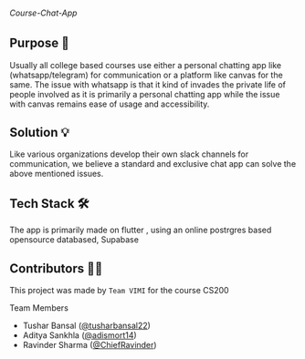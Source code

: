 ###### Course-Chat-App

## Purpose 🎯
Usually all college based courses use either a personal chatting app like (whatsapp/telegram) for communication or a platform like canvas for the same.
The issue with whatsapp is that it kind of invades the private life of people involved as it is primarily a personal chatting app while the issue with canvas remains ease of usage and accessibility.

## Solution 💡 
Like various organizations develop their own slack channels for communication, we believe a standard and exclusive chat app can solve the above mentioned issues. 

## Tech Stack 🛠️
The app is primarily made on flutter , using an online postrgres based opensource databased, Supabase

## Contributors 👨‍💻

This project was made by `Team VIMI` for the course CS200

Team Members
- Tushar Bansal ([@tusharbansal22](https://github.com/tusharbansal22))
- Aditya Sankhla ([@adismort14](https://github.com/adismort14))
- Ravinder Sharma ([@ChiefRavinder](https://github.com/ChiefRavinder))
